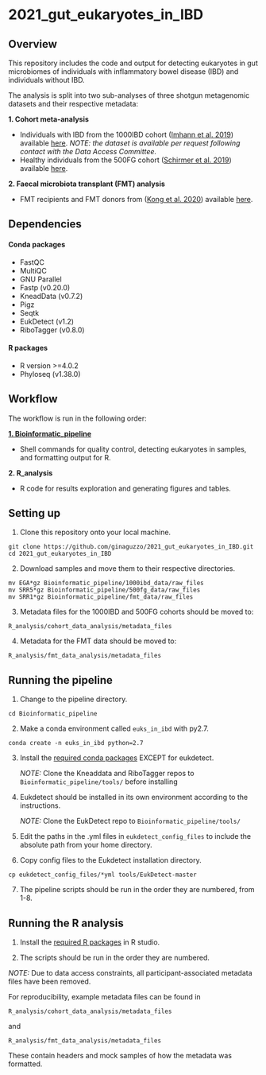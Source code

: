 # 2021_gut_eukaryotes_in_IBD

## Overview
This repository includes the code and output for detecting eukaryotes in gut microbiomes of individuals with inflammatory bowel disease (IBD) and individuals without IBD. 

The analysis is split into two sub-analyses of three shotgun metagenomic datasets and their respective metadata:

**1.	Cohort meta-analysis**
   -	Individuals with IBD from the 1000IBD cohort ([Imhann et al. 2019](https://bmcgastroenterol.biomedcentral.com/articles/10.1186/s12876-018-0917-5)) available [here](https://ega-archive.org/datasets/EGAD00001004194). *NOTE: the dataset is available per request following contact with the Data Access Committee.*
   -	Healthy individuals from the 500FG cohort ([Schirmer et al. 2019](https://www.ncbi.nlm.nih.gov/pmc/articles/PMC5131922/)) available [here](https://www.ebi.ac.uk/ena/browser/view/PRJNA319574).
 
**2.	Faecal microbiota transplant (FMT) analysis**
   - FMT recipients and FMT donors from ([Kong et al. 2020](https://www.ncbi.nlm.nih.gov/pmc/articles/PMC7725862/)) available [here](https://www.ncbi.nlm.nih.gov/bioproject/PRJNA625520/).

## Dependencies

#### Conda packages
-	FastQC
-	MultiQC 
-	GNU Parallel
-	Fastp (v0.20.0)
-	KneadData (v0.7.2)
-	Pigz
-	Seqtk
-	EukDetect (v1.2)
-	RiboTagger (v0.8.0)

#### R packages
- R version >=4.0.2
- Phyloseq (v1.38.0)

## Workflow
The workflow is run in the following order:

[**1. Bioinformatic_pipeline**](https://github.com/ginaguzzo/2021_gut_eukaryotes_in_IBD/tree/main/Bioinformatic_pipeline)
   - Shell commands for quality control, detecting eukaryotes in samples, and formatting output for R.

**2. R_analysis**
   - R code for results exploration and generating figures and tables.

## Setting up
1.	Clone this repository onto your local machine.
```
git clone https://github.com/ginaguzzo/2021_gut_eukaryotes_in_IBD.git
cd 2021_gut_eukaryotes_in_IBD
```

2.	Download samples and move them to their respective directories.
```
mv EGA*gz Bioinformatic_pipeline/1000ibd_data/raw_files
mv SRR5*gz Bioinformatic_pipeline/500fg_data/raw_files
mv SRR1*gz Bioinformatic_pipeline/fmt_data/raw_files
```

3. Metadata files for the 1000IBD and 500FG cohorts should be moved to: 
```
R_analysis/cohort_data_analysis/metadata_files
```

4. Metadata for the FMT data should be moved to: 
```
R_analysis/fmt_data_analysis/metadata_files
```


## Running the pipeline
1. Change to the pipeline directory.
```
cd Bioinformatic_pipeline
```

2. Make a conda environment called `euks_in_ibd` with py2.7.
```
conda create -n euks_in_ibd python=2.7
```

3. Install the [required conda packages](https://github.com/ginaguzzo/2021_gut_eukaryotes_in_IBD#conda-packages) EXCEPT for eukdetect.

     *NOTE:* Clone the Kneaddata and RiboTagger repos to `Bioinformatic_pipeline/tools/` before installing
 
4.	Eukdetect should be installed in its own environment according to the instructions.

     *NOTE:* Clone the EukDetect repo to `Bioinformatic_pipeline/tools/`

5.	Edit the paths in the .yml files in `eukdetect_config_files` to include the absolute path from your home directory. 

6.	Copy config files to the Eukdetect installation directory.
```
cp eukdetect_config_files/*yml tools/EukDetect-master
```

7.	The pipeline scripts should be run in the order they are numbered, from 1-8.


## Running the R analysis
1. Install the [required R packages](https://github.com/ginaguzzo/2021_gut_eukaryotes_in_IBD#r-packages) in R studio. 

2. The scripts should be run in the order they are numbered.



*NOTE:* Due to data access constraints, all participant-associated metadata files have been removed. 

For reproducibility, example metadata files can be found in 
```
R_analysis/cohort_data_analysis/metadata_files
```
and 
```
R_analysis/fmt_data_analysis/metadata_files
```

These contain headers and mock samples of how the metadata was formatted.

